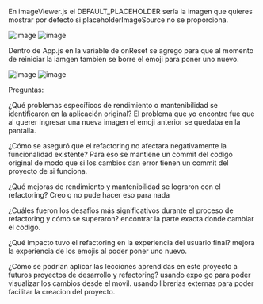 En imageViewer.js el DEFAULT_PLACEHOLDER sería la imagen que quieres mostrar por defecto si placeholderImageSource no se proporciona.

![image](https://github.com/carlosduti70/react-native/assets/116099455/283f076d-f7a1-4dca-b0d3-ab488a9996c4)
![image](https://github.com/carlosduti70/react-native/assets/116099455/2e3c3db2-f575-484b-bac6-19aa11bd93c3)


Dentro de App.js en la variable de onReset se agrego para que al momento de reiniciar la iamgen tambien se borre el emoji para poner uno nuevo.

![image](https://github.com/carlosduti70/react-native/assets/116099455/d9590be4-2c69-4f56-ad06-806e50a0b4f1)
![image](https://github.com/carlosduti70/react-native/assets/116099455/bcb0523b-eb3e-414c-a9f8-3cdc6d3baa92)



Preguntas:

¿Qué problemas específicos de rendimiento o mantenibilidad se identificaron en la aplicación original?
El problema que yo encontre fue que al querer ingresar una nueva imagen el emoji anterior se quedaba en la pantalla.

¿Cómo se aseguró que el refactoring no afectara negativamente la funcionalidad existente?
Para eso se mantiene un commit del codigo original de modo que si los cambios dan error tienen un commit del proyecto de si funciona.

¿Qué mejoras de rendimiento y mantenibilidad se lograron con el refactoring?
Creo q no pude hacer eso para nada

¿Cuáles fueron los desafíos más significativos durante el proceso de refactoring y cómo se superaron?
encontrar la parte exacta donde cambiar el codigo.

¿Qué impacto tuvo el refactoring en la experiencia del usuario final?
mejora la experiencia de los emojis al poder poner uno nuevo.

¿Cómo se podrían aplicar las lecciones aprendidas en este proyecto a futuros proyectos de desarrollo y refactoring?
usando expo go para poder visualizar los cambios desde el movil.
usando librerias externas para poder facilitar la creacion del proyecto.
